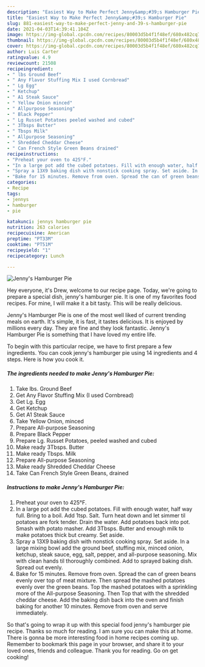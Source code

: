 ```yaml
---
description: "Easiest Way to Make Perfect Jenny&amp;#39;s Hamburger Pie"
title: "Easiest Way to Make Perfect Jenny&amp;#39;s Hamburger Pie"
slug: 881-easiest-way-to-make-perfect-jenny-and-39-s-hamburger-pie
date: 2021-04-03T14:39:41.104Z
image: https://img-global.cpcdn.com/recipes/80003d5b4f1f48ef/680x482cq70/jennys-hamburger-pie-recipe-main-photo.jpg
thumbnail: https://img-global.cpcdn.com/recipes/80003d5b4f1f48ef/680x482cq70/jennys-hamburger-pie-recipe-main-photo.jpg
cover: https://img-global.cpcdn.com/recipes/80003d5b4f1f48ef/680x482cq70/jennys-hamburger-pie-recipe-main-photo.jpg
author: Luis Carter
ratingvalue: 4.9
reviewcount: 21508
recipeingredient:
- " lbs Ground Beef"
- " Any Flavor Stuffing Mix I used Cornbread"
- " Lg Egg"
- " Ketchup"
- " A1 Steak Sauce"
- " Yellow Onion minced"
- " Allpurpose Seasoning"
- " Black Pepper"
- " Lg Russet Potatoes peeled washed and cubed"
- " 3Tbsps Butter"
- " Tbsps Milk"
- " Allpurpose Seasoning"
- " Shredded Cheddar Cheese"
- " Can French Style Green Beans drained"
recipeinstructions:
- "Preheat your oven to 425°F."
- "In a large pot add the cubed potatoes. Fill with enough water, half way full. Bring to a boil. Add 1tsp. Salt. Turn heat down and let simmer til potatoes are fork tender. Drain the water. Add potatoes back into pot. Smash with potato masher. Add 3Tbsps. Butter and enough milk to make potatoes thick but creamy. Set aside."
- "Spray a 13X9 baking dish with nonstick cooking spray. Set aside. In a large mixing bowl add the ground beef, stuffing mix, minced onion, ketchup, steak sauce, egg, salt, pepper, and all-purpose seasoning. Mix with clean hands til thoroughly combined. Add to sprayed baking dish. Spread out evenly."
- "Bake for 15 minutes. Remove from oven. Spread the can of green beans evenly over top of meat mixture. Then spread the mashed potatoes evenly over the green beans. Top the mashed potatoes with a sprinkling more of the All-purpose Seasoning. Then Top that with the shredded cheddar cheese. Add the baking dish back into the oven and finish baking for another 10 minutes. Remove from oven and serve immediately."
categories:
- Recipe
tags:
- jennys
- hamburger
- pie

katakunci: jennys hamburger pie 
nutrition: 263 calories
recipecuisine: American
preptime: "PT33M"
cooktime: "PT51M"
recipeyield: "1"
recipecategory: Lunch

---
```



![Jenny&#39;s Hamburger Pie](https://img-global.cpcdn.com/recipes/80003d5b4f1f48ef/680x482cq70/jennys-hamburger-pie-recipe-main-photo.jpg)

Hey everyone, it's Drew, welcome to our recipe page. Today, we're going to prepare a special dish, jenny&#39;s hamburger pie. It is one of my favorites food recipes. For mine, I will make it a bit tasty. This will be really delicious.

Jenny&#39;s Hamburger Pie is one of the most well liked of current trending meals on earth. It's simple, it is fast, it tastes delicious. It is enjoyed by millions every day. They are fine and they look fantastic. Jenny&#39;s Hamburger Pie is something that I have loved my entire life.




To begin with this particular recipe, we have to first prepare a few ingredients. You can cook jenny&#39;s hamburger pie using 14 ingredients and 4 steps. Here is how you cook it.

<!--inarticleads1-->

##### The ingredients needed to make Jenny&#39;s Hamburger Pie:

1. Take  lbs. Ground Beef
1. Get  Any Flavor Stuffing Mix (I used Cornbread)
1. Get  Lg. Egg
1. Get  Ketchup
1. Get  A1 Steak Sauce
1. Take  Yellow Onion, minced
1. Prepare  All-purpose Seasoning
1. Prepare  Black Pepper
1. Prepare  Lg. Russet Potatoes, peeled washed and cubed
1. Make ready  3Tbsps. Butter
1. Make ready  Tbsps. Milk
1. Prepare  All-purpose Seasoning
1. Make ready  Shredded Cheddar Cheese
1. Take  Can French Style Green Beans, drained




<!--inarticleads2-->

##### Instructions to make Jenny&#39;s Hamburger Pie:

1. Preheat your oven to 425°F.
1. In a large pot add the cubed potatoes. Fill with enough water, half way full. Bring to a boil. Add 1tsp. Salt. Turn heat down and let simmer til potatoes are fork tender. Drain the water. Add potatoes back into pot. Smash with potato masher. Add 3Tbsps. Butter and enough milk to make potatoes thick but creamy. Set aside.
1. Spray a 13X9 baking dish with nonstick cooking spray. Set aside. In a large mixing bowl add the ground beef, stuffing mix, minced onion, ketchup, steak sauce, egg, salt, pepper, and all-purpose seasoning. Mix with clean hands til thoroughly combined. Add to sprayed baking dish. Spread out evenly.
1. Bake for 15 minutes. Remove from oven. Spread the can of green beans evenly over top of meat mixture. Then spread the mashed potatoes evenly over the green beans. Top the mashed potatoes with a sprinkling more of the All-purpose Seasoning. Then Top that with the shredded cheddar cheese. Add the baking dish back into the oven and finish baking for another 10 minutes. Remove from oven and serve immediately.




So that's going to wrap it up with this special food jenny&#39;s hamburger pie recipe. Thanks so much for reading. I am sure you can make this at home. There is gonna be more interesting food in home recipes coming up. Remember to bookmark this page in your browser, and share it to your loved ones, friends and colleague. Thank you for reading. Go on get cooking!
